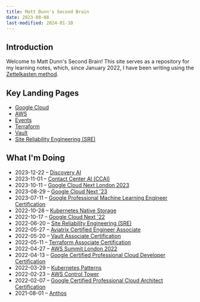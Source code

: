 ```yaml
---
title: Matt Dunn's Second Brain
date: 2023-08-08
last-modified: 2024-01-10
---
```


## Introduction

Welcome to Matt Dunn's Second Brain! This site serves as a repository for my learning notes, which, since January 2022, I have been writing using the [Zettelkasten method](https://en.wikipedia.org/wiki/Zettelkasten).

## Key Landing Pages

- [Google Cloud](notes/moc/Google%20Cloud.md)
- [AWS](notes/moc/AWS.md)
- [Events](notes/moc/Events.md)
- [Terraform](notes/moc/Terraform.md)
- [Vault](notes/moc/Vault.md)
- [Site Reliability Engineering (SRE)](notes/moc/Site%20Reliability%20Engineering%20(SRE).md)

## What I'm Doing

- 2023-12-22 – [Discovery AI](notes/Discovery%20AI.md) 
- 2023-11-01 – [Contact Center AI (CCAI)](notes/Contact%20Center%20AI%20(CCAI).md)
- 2023-10-11 – [Google Cloud Next London 2023](notes/moc/Google%20Cloud%20Next%20London%202023.md)
- 2023-08-29 – [Google Cloud Next '23](notes/moc/Google%20Cloud%20Next%20'23.md)
- 2023-07-11 – [Google Professional Machine Learning Engineer Certification](notes/moc/Google%20Professional%20Machine%20Learning%20Engineer%20Certification.md)
- 2022-10-28 – [Kubernetes Native Storage](notes/moc/Kubernetes%20Native%20Storage.md)
- 2022-10-17 – [Google Cloud Next '22](notes/moc/Google%20Cloud%20Next%20'22.md)
- 2022-06-20 – [Site Reliability Engineering (SRE)](notes/moc/Site%20Reliability%20Engineering%20(SRE).md)
- 2022-05-27 – [Aviatrix Certified Engineer Associate](notes/moc/Aviatrix%20Certified%20Engineer%20Associate.md)
- 2022-05-20 – [Vault Associate Certification](notes/moc/Vault.md)
- 2022-05-11 – [Terraform Associate Certification](notes/moc/Terraform.md)
- 2022-04-27 – [AWS Summit London 2022](notes/moc/AWS%20Summit%20London%202022.md)
- 2022-04-13 – [Google Certified Professional Cloud Developer Certification](notes/moc/Google%20Certified%20Professional%20Cloud%20Developer%20Certification.md)
- 2022-03-29 – [Kubernetes Patterns](notes/moc/Kubernetes%20Patterns.md)
- 2022-02-23 – [AWS Control Tower](notes/moc/AWS%20Control%20Tower.md)
- 2022-02-07 – [Google Certified Professional Cloud Architect Certification](notes/moc/Google%20Certified%20Professional%20Cloud%20Architect%20Certification.md)
- 2021-08-01 – [Anthos](notes/Anthos.md)
